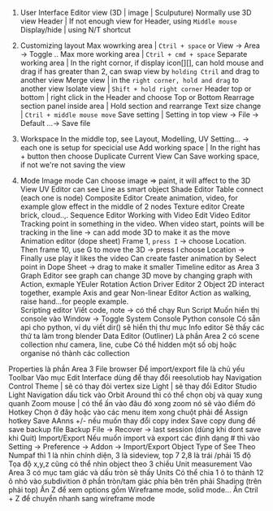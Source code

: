 1. User Interface
  Editor view (3D | image | Sculputure)
    Normally use 3D view
    Header | If not enough view for Header, using `Middle mouse`
  Display/hide | using N/T shortcut

2. Customizing layout
  Max wowrking area | `Ctril + space` or View -> Area -> Toggle ..
  Max more working area | `Ctril + cmd + space`
  Separate working area | In the right cornor, if display icon[][], can hold mouse and drag
    if has greater than 2, can swap view by `holding Ctril` and drag to another view
    Merge view | in the `right corner, hold and drag` to another view
    Isolate view | `Shift + hold right corner`
  Header top or bottom | right click in the Header and choose Top or Bottom
  Rearrage section panel inside area | Hold section and rearrange
  Text size change | `Ctril + middle mouse move`
  Save setting | Setting in top view -> File -> Default ...-> Save file

3. Workspace
  In the middle top, see Layout, Modelling, UV Setting... -> each one is setup for specicial use
  Add working space | In the right has + button then choose Duplicate Current View
    Can Save working space, if not we're not saving the view


4. Mode
  Image mode
    Can choose image => paint, it will affect to the 3D View
  UV Editor 
    can see Line as smart object
  Shade Editor
    Table connect (each one is node)
  Composite Editor
    Create animation, video, for example glow effect in the middle of 2 nodes
  Texture editor
    Create brick, cloud..,.
  Sequence Editor
    Working with Video Edit
  Video Editor
    Tracking point in something in the video. When video start, points will be tracking in the line -> can add mode 3D to make it as the move
  Animation editor (dope sheet)
    Frame 1, `press I` -> choose Location. Then frame 10, use G to move the 3D -> press I choose Location -> Finally use play it likes the video
    Can create faster animation by Select point in Dope Sheet -> drag to make it smaller
  Timeline editor
    as Area 3
  Graph Editor
    see graph 
    can change 3D move by changing graph with Action, exmaple YEuler Rotation Action
  Driver Editor
    2 Object 2D interact together, example Axis and gear
  Non-linear Editor
    Action as walking, raise hand...for people example.  
  Scripting editor
    Viết code, note -> có thể chạy Run Script
    Muốn hiển thị console vào Window -> Toggle System Console 
  Python console
    Có sẵn api cho python, ví dụ viết dir() sẽ hiển thị thư mục
  Info editor 
    Sẽ thấy các thứ ta làm trong blender
  Data Editor (Outliner)
    Là phần Area 2 có scene collection như camera, line, cube
    Có thể hidden một số obj hoặc organise nó thành các collection

Properties
    là phần Area 3
File browser
  Để import/export file là chủ yếu
Toolbar
  Vào mục Edit
    Interface dùng để thay đổi reesolutiob hay Navigation Control
    Theme | sẽ có thay đỏi vertex size
    Light | sẽ thay đổi Editor Studio Light
    Navigation
      dấu tick vào Orbit Around thì có thể chọn obj và quay xung quanh
      Zoom mouse | có thể ấn vào đâu đó xong zoom nó sẽ vào điểm đó
    Hotkey
      Chọn ở đây hoặc vào các menu item xong chuột phải để Assign hotkey
Save
  AAnns +/- nếu muốn thay đổi copy index
  Save copy 
    dung để save backup file
Backup
  File -> Recover -> last session (dùng khi dont save khi Quit)
Import/Export
  Nếu muốn import và export các định dạng # thì vào Setting -> Preference -> Addon -> Import/Export
Object Type of See
  Theo Numpaf thì 1 là nhìn chính diện, 3 là sideview, top 7
  2,8 là trái /phải 15 độ
  Tọa độ x,y,z cũng có thể nhìn object theo 3 chiều
Unit measurement
  Vào Area 3 có mục tam giác và dấu tròn sẽ thấy Units
  Có thể chia 1 ô to thành 12 ô nhỏ vào subdivition ở phần tròn/tam giác phía bên trên phải
Shading (trên phải top)
  Ấn Z để xem options gồm Wireframe mode, solid mode...
  Ấn Ctril + Z để chuyển nhanh sang wireframe mode